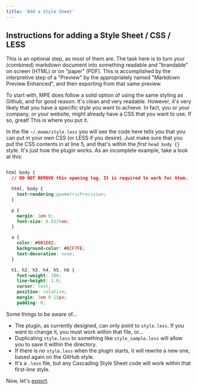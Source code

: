 ```yaml
---
title: 'Add a Style Sheet'
---
```


## Instructions for adding a Style Sheet / CSS / LESS

This is an optional step, as most of them are. The task here is to turn your (combined) markdown document into something readable and "brandable" on screen (HTML) or on "paper" (PDF). This is accomplished by the interpretive step of a "Preview" by the appropriately named "Markdown Preview Enhanced", and then exporting from that same preview.

To start with, MPE does follow a solid option of using the same styling as Github, and for good reason. It's clean and very readable. However, it's very likely that you have a specific style you want to achieve. In fact, you or your company, or your website, might already have a CSS that you want to use. If so, great! This is where you put it. 

In the file `~/.mume/style.less` you will see the code here tells you that you can put in your own CSS (or LESS if you desire). Just make sure that you put the CSS contents in at line 5, and that's within the _first_ `head body {}` style. It's just how the plugin works. As an incomplete example, take a look at this:

```css

html body {
  // DO NOT REMOVE this opening tag. It is required to work for Atom.

  html, body {
    text-rendering:geometricPrecision;
  }

  p {
    margin: 1em 0;
    font-size: 0.8125em;
  }

  a {
    color: #001E82;
    background-color: #ECF7FE;
    text-decoration: none;
  }

  h1, h2, h3, h4, h5, h6 {
    font-weight: 100;
    line-height: 1.0;
    cursor: text;
    position: relative;
    margin: 1em 0 15px;
    padding: 0;
```

Some things to be aware of...

- The plugin, as currently designed, can only point to `style.less`. If you want to change it, you must work within that file, or...
- Duplicating `style.less` to something like `style_sample.less` will allow you to save it within the directory.
- If there is no `style.less` when the plugin starts, it will rewrite a new one, based again on the GitHub style.
- It's a `.less` file, but any Cascading Style Sheet code will work within that first-line style.

Now, let's [export](../exporting-to-pdf-or-html).